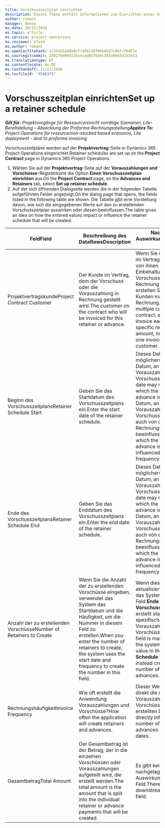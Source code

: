 ```yaml
---
title: Vorschusszeitplan einrichten
description: Dieses Thema enthält Informationen zum Einrichten eines Vorschusszeitplans in Project Operations.
author: rumant
manager: Annbe
ms.date: 10/22/2020
ms.topic: article
ms.service: project-operations
ms.reviewer: kfend
ms.author: rumant
ms.openlocfilehash: 1c264b544660cf7a0b116f09b6bd7c94fcf0457e
ms.sourcegitcommit: 250270409412ba4cad95fbd4c345a80d3d2b3e53
ms.translationtype: HT
ms.contentlocale: de-DE
ms.lasthandoff: 11/21/2020
ms.locfileid: "4596371"
---
```

# <a name="set-up-a-retainer-schedule"></a><span data-ttu-id="28286-103">Vorschusszeitplan einrichten</span><span class="sxs-lookup"><span data-stu-id="28286-103">Set up a retainer schedule</span></span>

<span data-ttu-id="28286-104">_**Gilt für:** Projektvorgänge für Ressourcen/nicht vorrätige Szenarien, Lite-Bereitstellung – Abwicklung der Proforma-Rechnungsstellung_</span><span class="sxs-lookup"><span data-stu-id="28286-104">_**Applies To:** Project Operations for resource/non-stocked based scenarios, Lite deployment - deal to proforma invoicing_</span></span>

<span data-ttu-id="28286-105">Vorschusszeitpläne werden auf der **Projektvertrag**-Seite in Dynamics 365 Project Operations eingerichtet.</span><span class="sxs-lookup"><span data-stu-id="28286-105">Retainer schedules are set up on the **Project Contract** page in Dynamics 365 Project Operations.</span></span>

1. <span data-ttu-id="28286-106">Wählen Sie auf der **Projektvertrag**-Seite auf der **Vorauszahlungen und Vorschüsse**-Registerkarte die Option **Einen Vorschusszeitplan einrichten** aus.</span><span class="sxs-lookup"><span data-stu-id="28286-106">On the **Project Contract** page, on the **Advances and Retainers** tab, select **Set up retainer schedule**.</span></span>
2. <span data-ttu-id="28286-107">Auf der sich öffnenden Dialogseite werden die in der folgenden Tabelle aufgeführten Felder angezeigt.</span><span class="sxs-lookup"><span data-stu-id="28286-107">On the dialog page that opens, the fields listed in the following table are shown.</span></span> <span data-ttu-id="28286-108">Die Tabelle gibt eine Vorstellung davon, wie sich die eingegebenen Werte auf den zu erstellenden Vorschusszeitplan auswirken oder diesen beeinflussen.</span><span class="sxs-lookup"><span data-stu-id="28286-108">The table gives an idea on how the entered values impact or influence the retainer schedule that will be created.</span></span>

| <span data-ttu-id="28286-109">Feld</span><span class="sxs-lookup"><span data-stu-id="28286-109">Field</span></span> | <span data-ttu-id="28286-110">Beschreibung des Dataflows</span><span class="sxs-lookup"><span data-stu-id="28286-110">Description</span></span> | <span data-ttu-id="28286-111">Nachgelagerte Auswirkungen</span><span class="sxs-lookup"><span data-stu-id="28286-111">Downstream impact</span></span> |
| --- | --- | --- |
| <span data-ttu-id="28286-112">Projektvertragskunde</span><span class="sxs-lookup"><span data-stu-id="28286-112">Project Contract Customer</span></span> | <span data-ttu-id="28286-113">Der Kunde im Vertrag, dem der Vorschuss oder die Vorauszahlung in Rechnung gestellt wird.</span><span class="sxs-lookup"><span data-stu-id="28286-113">The customer on the contract who will be invoiced for this retainer or advance.</span></span> | <span data-ttu-id="28286-114">Wenn Sie mehrere Kunden im Vertrag haben und jedem von ihnen einen bestimmten Einbehaltungs- oder Vorschussbetrag in Rechnung stellen möchten, erstellen Sie für jeden Kunden manuell eine Rechnung.</span><span class="sxs-lookup"><span data-stu-id="28286-114">If you have multiple customers on the contract, and if you need to invoice each of them for a specific retainer or advance amount, manually create one invoice for each customer.</span></span> |
| <span data-ttu-id="28286-115">Beginn des Vorschusszeitplans</span><span class="sxs-lookup"><span data-stu-id="28286-115">Retainer Schedule Start</span></span> | <span data-ttu-id="28286-116">Geben Sie das Startdatum des Vorschusszeitplans ein.</span><span class="sxs-lookup"><span data-stu-id="28286-116">Enter the start date of the retainer schedule.</span></span> | <span data-ttu-id="28286-117">Dieses Datum ist möglicherweise nicht das Datum, an dem die erste Vorauszahlung oder Vorschuss erstellt wird.</span><span class="sxs-lookup"><span data-stu-id="28286-117">This date may not be the date on which the first retainer or advance is created.</span></span> <span data-ttu-id="28286-118">Das Datum, an dem die erste Vorauszahlung oder Vorschuss erstellt wird, wird auch von der Rechnungshäufigkeit beeinflusst.</span><span class="sxs-lookup"><span data-stu-id="28286-118">The date on which the first retainer or advance is created, is also influenced by the invoice frequency.</span></span> |
| <span data-ttu-id="28286-119">Ende des Vorschusszeitplans</span><span class="sxs-lookup"><span data-stu-id="28286-119">Retainer Schedule End</span></span> | <span data-ttu-id="28286-120">Geben Sie das Enddatum des Vorschusszeitplans ein.</span><span class="sxs-lookup"><span data-stu-id="28286-120">Enter the end date of the retainer schedule.</span></span> | <span data-ttu-id="28286-121">Dieses Datum ist möglicherweise nicht das Datum, an dem die letzte Vorauszahlung oder Vorschuss erstellt wird.</span><span class="sxs-lookup"><span data-stu-id="28286-121">This date may not be the date on which the last retainer or advance is created.</span></span> <span data-ttu-id="28286-122">Das Datum, an dem die letzte Vorauszahlung oder Vorschuss erstellt wird, wird auch von der Rechnungshäufigkeit beeinflusst.</span><span class="sxs-lookup"><span data-stu-id="28286-122">The date on which the last retainer or advance is created is also influenced by the invoice frequency.</span></span> |
| <span data-ttu-id="28286-123">Anzahl der zu erstellenden Vorschüsse</span><span class="sxs-lookup"><span data-stu-id="28286-123">Number of Retainers to Create</span></span> | <span data-ttu-id="28286-124">Wenn Sie die Anzahl der zu erstellenden Vorschüsse eingeben, verwendet das System das Startdatum und die Häufigkeit, um die Nummer in diesem Feld zu erstellen.</span><span class="sxs-lookup"><span data-stu-id="28286-124">When you enter the number of retainers to create, the system uses the start date and frequency to create the number in this field.</span></span> | <span data-ttu-id="28286-125">Wenn dieses Feld manuell aktualisiert wird, ignoriert das System den Wert im Feld **Ende des Vorschusszeitplans** und erstellt stattdessen die spezifische Anzahl von Vorauszahlungen oder Vorschüssen.</span><span class="sxs-lookup"><span data-stu-id="28286-125">When this field is manually updated, the system ignores the value in the **Retainer Schedule End** field and instead creates the specific number of retainers or advances.</span></span> |
| <span data-ttu-id="28286-126">Rechnungshäufigkeit</span><span class="sxs-lookup"><span data-stu-id="28286-126">Invoice Frequency</span></span> | <span data-ttu-id="28286-127">Wie oft erstellt die Anwendung Vorauszahlungen und Vorschüsse?</span><span class="sxs-lookup"><span data-stu-id="28286-127">How often the application will create retainers and advances.</span></span> | <span data-ttu-id="28286-128">Dieser Wert beeinflusst direkt die Anzahl der Vorauszahlungen und Vorschüsse sowie die erstellten Daten.</span><span class="sxs-lookup"><span data-stu-id="28286-128">This value directly influences the number of retainers and advances and the created dates.</span></span> |
| <span data-ttu-id="28286-129">Gesamtbetrag</span><span class="sxs-lookup"><span data-stu-id="28286-129">Total Amount</span></span> | <span data-ttu-id="28286-130">Der Gesamtbetrag ist der Betrag, der in die einzelnen Vorschüssen oder Vorauszahlungen aufgeteilt wird, die erstellt werden.</span><span class="sxs-lookup"><span data-stu-id="28286-130">The total amount is the amount that is split into the individual retainer or advance payments that will be created.</span></span> | <span data-ttu-id="28286-131">Es gibt keine nachgelagerten Auswirkungen für dieses Feld.</span><span class="sxs-lookup"><span data-stu-id="28286-131">There's no downstream impact for this field.</span></span> |
